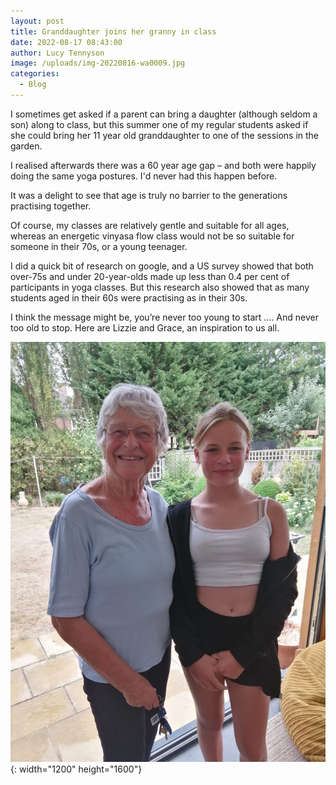 ```yaml
---
layout: post
title: Granddaughter joins her granny in class
date: 2022-08-17 08:43:00
author: Lucy Tennyson
image: /uploads/img-20220816-wa0009.jpg
categories:
  - Blog
---
```

I sometimes get asked if a parent can bring a daughter (although seldom a son) along to class, but this summer one of my regular students asked if she could bring her 11 year old granddaughter to one of the sessions in the garden.

I realised afterwards there was a 60 year age gap – and both were happily doing the same yoga postures. I'd never had this happen before.

It was a delight to see that age is truly no barrier to the generations practising together.

Of course, my classes are relatively gentle and suitable for all ages, whereas an energetic vinyasa flow class would not be so suitable for someone in their 70s, or a young teenager.

I did a quick bit of research on google, and a US survey showed that both over-75s and under 20-year-olds made up less than 0.4 per cent of participants in yoga classes. But this research also showed that as many students aged in their 60s were practising as in their 30s.

I think the message might be, you’re never too young to start …. And never too old to stop. Here are Lizzie and Grace, an inspiration to us all.

![](/uploads/img-20220816-wa0009.jpg){: width="1200" height="1600"}